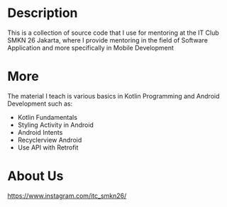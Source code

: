 # Description
This is a collection of source code that I use for mentoring at the IT Club SMKN 26 Jakarta, where I provide mentoring in the field of Software Application and more specifically in Mobile Development

# More
The material I teach is various basics in Kotlin Programming and Android Development such as:

- Kotlin Fundamentals
- Styling Activity in Android
- Android Intents
- Recyclerview Android
- Use API with Retrofit

# About Us
https://www.instagram.com/itc_smkn26/
